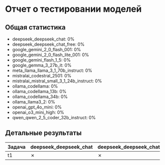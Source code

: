 # Отчет о тестировании моделей

## Общая статистика

- deepseek_deepseek_chat: 0%
- deepseek_deepseek_chat_free: 0%
- google_gemini_2_0_flash_001: 0%
- google_gemini_2_0_flash_lite_001: 0%
- google_gemini_flash_1_5: 0%
- google_gemma_3_27b_it: 0%
- meta_llama_llama_3_1_70b_instruct: 0%
- mistralai_codestral_2501: 0%
- mistralai_mistral_small_3_1_24b_instruct: 0%
- ollama_codellama: 0%
- ollama_codellama_13b: 0%
- ollama_codellama_34b: 0%
- ollama_llama3_2: 0%
- openai_gpt_4o_mini: 0%
- openai_o3_mini_high: 0%
- qwen_qwen_2_5_coder_32b_instruct: 0%

## Детальные результаты

| Задача | deepseek_deepseek_chat | deepseek_deepseek_chat_free | google_gemini_2_0_flash_001 | google_gemini_2_0_flash_lite_001 | google_gemini_flash_1_5 | google_gemma_3_27b_it | meta_llama_llama_3_1_70b_instruct | mistralai_codestral_2501 | mistralai_mistral_small_3_1_24b_instruct | ollama_codellama | ollama_codellama_13b | ollama_codellama_34b | ollama_llama3_2 | openai_gpt_4o_mini | openai_o3_mini_high | qwen_qwen_2_5_coder_32b_instruct |
|--------|--------|--------|--------|--------|--------|--------|--------|--------|--------|--------|--------|--------|--------|--------|--------|--------|
| t1 | ✗ | ✗ | ✗ | ✗ | ✗ | ✗ | ✗ | ✗ | ✗ | ✗ | ✗ | ✗ | ✗ | ✗ | ✗ | ✗ |
